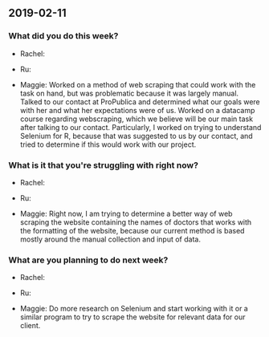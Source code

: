 2019-02-11
----------

### What did you do this week?

-   Rachel:

-   Ru:

-   Maggie: Worked on a method of web scraping that could work with the
    task on hand, but was problematic because it was largely manual.
    Talked to our contact at ProPublica and determined what our goals
    were with her and what her expectations were of us. Worked on a
    datacamp course regarding webscraping, which we believe will be our
    main task after talking to our contact. Particularly, I worked on
    trying to understand Selenium for R, because that was suggested to
    us by our contact, and tried to determine if this would work with
    our project.

### What is it that you're struggling with right now?

-   Rachel:

-   Ru:

-   Maggie: Right now, I am trying to determine a better way of web
    scraping the website containing the names of doctors that works with
    the formatting of the website, because our current method is based
    mostly around the manual collection and input of data.

### What are you planning to do next week?

-   Rachel:

-   Ru:

-   Maggie: Do more research on Selenium and start working with it or a
    similar program to try to scrape the website for relevant data for
    our client.
